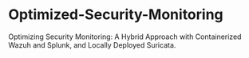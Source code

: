 # Optimized-Security-Monitoring
Optimizing Security Monitoring: A Hybrid Approach with Containerized Wazuh and Splunk, and Locally Deployed Suricata.
